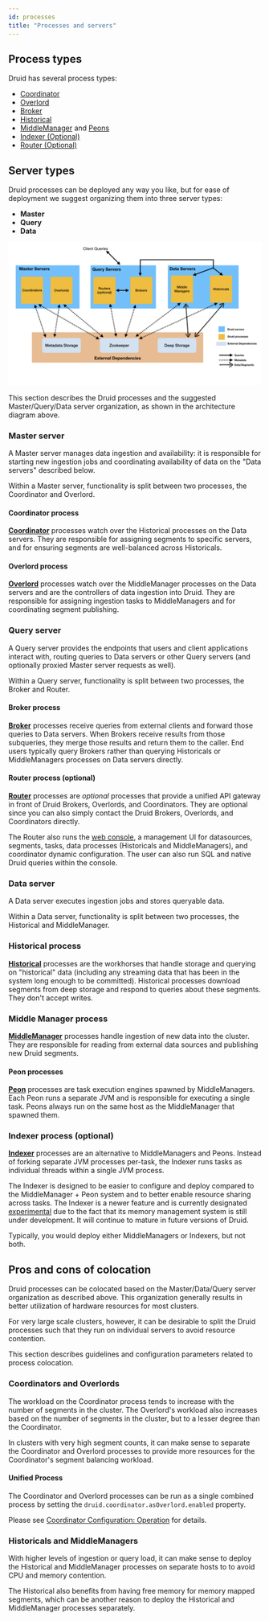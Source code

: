 ```yaml
---
id: processes
title: "Processes and servers"
---
```


<!--
  ~ Licensed to the Apache Software Foundation (ASF) under one
  ~ or more contributor license agreements.  See the NOTICE file
  ~ distributed with this work for additional information
  ~ regarding copyright ownership.  The ASF licenses this file
  ~ to you under the Apache License, Version 2.0 (the
  ~ "License"); you may not use this file except in compliance
  ~ with the License.  You may obtain a copy of the License at
  ~
  ~   http://www.apache.org/licenses/LICENSE-2.0
  ~
  ~ Unless required by applicable law or agreed to in writing,
  ~ software distributed under the License is distributed on an
  ~ "AS IS" BASIS, WITHOUT WARRANTIES OR CONDITIONS OF ANY
  ~ KIND, either express or implied.  See the License for the
  ~ specific language governing permissions and limitations
  ~ under the License.
  -->


## Process types

Druid has several process types:

* [Coordinator](../design/coordinator.md)
* [Overlord](../design/overlord.md)
* [Broker](../design/broker.md)
* [Historical](../design/historical.md)
* [MiddleManager](../design/middlemanager.md) and [Peons](../design/peons.md)
* [Indexer (Optional)](../design/indexer.md)
* [Router (Optional)](../design/router.md)

## Server types

Druid processes can be deployed any way you like, but for ease of deployment we suggest organizing them into three server types:

* **Master**
* **Query**
* **Data**

<img src="../assets/druid-architecture.png" width="800"/>

This section describes the Druid processes and the suggested Master/Query/Data server organization, as shown in the architecture diagram above.

### Master server

A Master server manages data ingestion and availability: it is responsible for starting new ingestion jobs and coordinating availability of data on the "Data servers" described below.

Within a Master server, functionality is split between two processes, the Coordinator and Overlord.

#### Coordinator process

[**Coordinator**](../design/coordinator.md) processes watch over the Historical processes on the Data servers. They are responsible for assigning segments to specific servers, and for ensuring segments are well-balanced across Historicals.

#### Overlord process

[**Overlord**](../design/overlord.md) processes watch over the MiddleManager processes on the Data servers and are the controllers of data ingestion into Druid. They are responsible for assigning ingestion tasks to MiddleManagers and for coordinating segment publishing.

### Query server

A Query server provides the endpoints that users and client applications interact with, routing queries to Data servers or other Query servers (and optionally proxied Master server requests as well).

Within a Query server, functionality is split between two processes, the Broker and Router.

#### Broker process

[**Broker**](../design/broker.md) processes receive queries from external clients and forward those queries to Data servers. When Brokers receive results from those subqueries, they merge those results and return them to the
caller. End users typically query Brokers rather than querying Historicals or MiddleManagers processes on Data servers directly.

#### Router process (optional)

[**Router**](../design/router.md) processes are _optional_ processes that provide a unified API gateway in front of Druid Brokers,
Overlords, and Coordinators. They are optional since you can also simply contact the Druid Brokers, Overlords, and
Coordinators directly.

The Router also runs the [web console](../operations/web-console.md), a management UI for datasources, segments, tasks, data processes (Historicals and MiddleManagers), and coordinator dynamic configuration. The user can also run SQL and native Druid queries within the console.

### Data server

A Data server executes ingestion jobs and stores queryable data.

Within a Data server, functionality is split between two processes, the Historical and MiddleManager.

### Historical process

[**Historical**](../design/historical.md) processes are the workhorses that handle storage and querying on "historical" data
(including any streaming data that has been in the system long enough to be committed). Historical processes
download segments from deep storage and respond to queries about these segments. They don't accept writes.

### Middle Manager process

[**MiddleManager**](../design/middlemanager.md) processes handle ingestion of new data into the cluster. They are responsible
for reading from external data sources and publishing new Druid segments.

#### Peon processes

[**Peon**](../design/peons.md) processes are task execution engines spawned by MiddleManagers. Each Peon runs a separate JVM and is responsible for executing a single task. Peons always run on the same host as the MiddleManager that spawned them.

### Indexer process (optional)

[**Indexer**](../design/indexer.md) processes are an alternative to MiddleManagers and Peons. Instead of
forking separate JVM processes per-task, the Indexer runs tasks as individual threads within a single JVM process.

The Indexer is designed to be easier to configure and deploy compared to the MiddleManager + Peon system and to
better enable resource sharing across tasks. The Indexer is a newer feature and is currently designated
[experimental](../development/experimental.md) due to the fact that its memory management system is still under
development. It will continue to mature in future versions of Druid.

Typically, you would deploy either MiddleManagers or Indexers, but not both.

## Pros and cons of colocation

Druid processes can be colocated based on the Master/Data/Query server organization as
described above. This organization generally results in better utilization of
hardware resources for most clusters.

For very large scale clusters, however, it can be desirable to split the Druid processes
such that they run on individual servers to avoid resource contention.

This section describes guidelines and configuration parameters related to process colocation.

### Coordinators and Overlords

The workload on the Coordinator process tends to increase with the number of segments in the cluster. The Overlord's workload also increases based on the number of segments in the cluster, but to a lesser degree than the Coordinator.

In clusters with very high segment counts, it can make sense to separate the Coordinator and Overlord processes to provide more resources for the Coordinator's segment balancing workload.

#### Unified Process

The Coordinator and Overlord processes can be run as a single combined process by setting the `druid.coordinator.asOverlord.enabled` property.

Please see [Coordinator Configuration: Operation](../configuration/index.md#coordinator-operation) for details.

### Historicals and MiddleManagers

With higher levels of ingestion or query load, it can make sense to deploy the Historical and MiddleManager processes on separate hosts to to avoid CPU and memory contention.

The Historical also benefits from having free memory for memory mapped segments, which can be another reason to deploy the Historical and MiddleManager processes separately.
